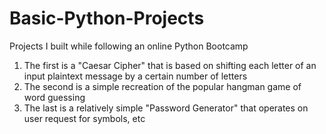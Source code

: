 # Basic-Python-Projects
Projects I built while following an online Python Bootcamp
1) The first is a "Caesar Cipher" that is based on shifting each letter of an input plaintext message by a certain number of letters
2) The second is a simple recreation of the popular hangman game of word guessing
3) The last is a relatively simple "Password Generator" that operates on user request for symbols, etc
